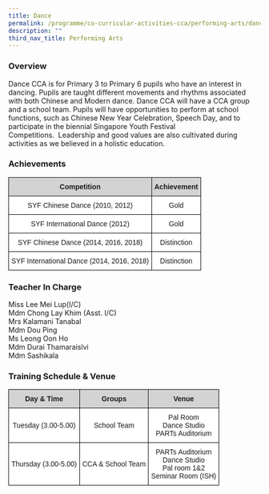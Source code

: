 ```yaml
---
title: Dance
permalink: /programme/co-curricular-activities-cca/performing-arts/dance/
description: ""
third_nav_title: Performing Arts
---
```

### Overview

Dance CCA is for Primary 3 to Primary 6 pupils who have an interest in dancing. Pupils are taught different movements and rhythms associated with both Chinese and Modern dance. Dance CCA will have a CCA group and a school team. Pupils will have opportunities to perform at school functions, such as Chinese New Year Celebration, Speech Day, and to participate in the biennial Singapore Youth Festival Competitions.  Leadership and good values are also cultivated during activities as we believed in a holistic education.

### Achievements

<style type="text/css">
.tg  {border-collapse:collapse;border-spacing:0;}
.tg td{border-color:black;border-style:solid;border-width:1px;font-family:Arial, sans-serif;font-size:14px;
  overflow:hidden;padding:10px 5px;word-break:normal;}
.tg th{border-color:black;border-style:solid;border-width:1px;font-family:Arial, sans-serif;font-size:14px;
  font-weight:normal;overflow:hidden;padding:10px 5px;word-break:normal;}
.tg .tg-n348{background-color:#D3D3D3;font-weight:bold;text-align:center;vertical-align:top}
.tg .tg-f4yw{background-color:#FFF;text-align:center;vertical-align:middle}
</style>
<table class="tg">
<thead>
  <tr>
    <th class="tg-n348">Competition</th>
    <th class="tg-n348">Achievement</th>
  </tr>
</thead>
<tbody>
  <tr>
    <td class="tg-f4yw"><span style="background-color:white">SYF Chinese Dance (2010, 2012)</span></td>
    <td class="tg-f4yw"><span style="background-color:white">Gold</span></td>
  </tr>
  <tr>
    <td class="tg-f4yw"><span style="background-color:white">SYF International Dance (2012)</span></td>
    <td class="tg-f4yw"><span style="background-color:white">Gold</span></td>
  </tr>
  <tr>
    <td class="tg-f4yw"><span style="background-color:white">SYF Chinese Dance (2014, 2016, 2018)</span></td>
    <td class="tg-f4yw"><span style="background-color:white">Distinction</span></td>
  </tr>
  <tr>
    <td class="tg-f4yw"><span style="background-color:white">SYF International Dance (2014, 2016, 2018)</span><br></td>
    <td class="tg-f4yw"><span style="background-color:white">Distinction</span></td>
  </tr>
</tbody>
</table>

### Teacher In Charge

Miss Lee Mei Lup(I/C)  <br>
Mdm Chong Lay Khim (Asst. I/C)  <br>
Mrs Kalamani Tanabal  <br>
Mdm Dou Ping  <br>
Ms Leong Oon Ho  <br>
Mdm Durai Thamaraislvi  <br>
Mdm Sashikala  


### Training Schedule & Venue

<style type="text/css">
.tg  {border-collapse:collapse;border-spacing:0;}
.tg td{border-color:black;border-style:solid;border-width:1px;font-family:Arial, sans-serif;font-size:14px;
  overflow:hidden;padding:10px 5px;word-break:normal;}
.tg th{border-color:black;border-style:solid;border-width:1px;font-family:Arial, sans-serif;font-size:14px;
  font-weight:normal;overflow:hidden;padding:10px 5px;word-break:normal;}
.tg .tg-n348{background-color:#D3D3D3;font-weight:bold;text-align:center;vertical-align:top}
.tg .tg-f4yw{background-color:#FFF;text-align:center;vertical-align:middle}
</style>
<table class="tg">
<thead>
  <tr>
    <th class="tg-n348">Day &amp; Time</th>
    <th class="tg-n348">Groups</th>
    <th class="tg-n348">Venue</th>
  </tr>
</thead>
<tbody>
  <tr>
    <td class="tg-f4yw"><span style="background-color:white">Tuesday (3.00-5.00)</span></td>
    <td class="tg-f4yw"><span style="background-color:white">School Team</span></td>
    <td class="tg-f4yw"><span style="background-color:white">Pal Room</span><br><span style="background-color:white">Dance Studio</span><br><span style="background-color:white">PARTs Auditorium</span></td>
  </tr>
  <tr>
    <td class="tg-f4yw"><span style="background-color:white">Thursday (3.00-5.00)</span></td>
    <td class="tg-f4yw"><span style="background-color:white">CCA &amp; School Team</span></td>
    <td class="tg-f4yw"><span style="background-color:white">PARTs Auditorium</span><br><span style="background-color:white">Dance Studio</span><br><span style="background-color:white">Pal room 1&amp;2</span><br><span style="background-color:white">Seminar Room (ISH)</span></td>
  </tr>
</tbody>
</table>